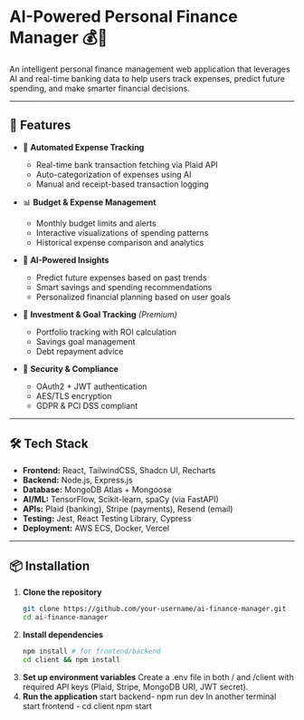 # AI-Powered Personal Finance Manager 💰🤖

An intelligent personal finance management web application that leverages AI and real-time banking data to help users track expenses, predict future spending, and make smarter financial decisions.

---

## 🚀 Features

- 🔄 **Automated Expense Tracking**
  - Real-time bank transaction fetching via Plaid API
  - Auto-categorization of expenses using AI
  - Manual and receipt-based transaction logging

- 📊 **Budget & Expense Management**
  - Monthly budget limits and alerts
  - Interactive visualizations of spending patterns
  - Historical expense comparison and analytics

- 🤖 **AI-Powered Insights**
  - Predict future expenses based on past trends
  - Smart savings and spending recommendations
  - Personalized financial planning based on user goals

- 💼 **Investment & Goal Tracking** *(Premium)*
  - Portfolio tracking with ROI calculation
  - Savings goal management
  - Debt repayment advice

- 🔐 **Security & Compliance**
  - OAuth2 + JWT authentication
  - AES/TLS encryption
  - GDPR & PCI DSS compliant

---

## 🛠️ Tech Stack

- **Frontend:** React, TailwindCSS, Shadcn UI, Recharts
- **Backend:** Node.js, Express.js
- **Database:** MongoDB Atlas + Mongoose
- **AI/ML:** TensorFlow, Scikit-learn, spaCy (via FastAPI)
- **APIs:** Plaid (banking), Stripe (payments), Resend (email)
- **Testing:** Jest, React Testing Library, Cypress
- **Deployment:** AWS ECS, Docker, Vercel

---

## 📦 Installation

1. **Clone the repository**
   ```bash
   git clone https://github.com/your-username/ai-finance-manager.git
   cd ai-finance-manager
2. **Install dependencies**
    ```bash
   npm install # for frontend/backend
   cd client && npm install
4. **Set up environment variables**
   Create a .env file in both / and /client with required API keys (Plaid, Stripe, MongoDB URI, JWT secret).
5. **Run the application**
   start backend- npm run dev
   In another terminal start frontend - cd client
                                         npm start
